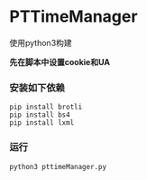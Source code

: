 # PTTimeManager

使用python3构建

**先在脚本中设置cookie和UA**

### 安装如下依赖
```
pip install brotli
pip install bs4
pip install lxml
```
### 运行
```
python3 pttimeManager.py
```
